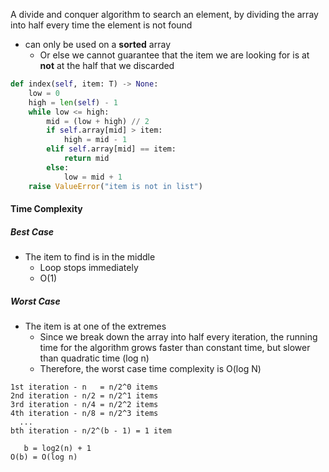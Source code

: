 A divide and conquer algorithm to search an element, by dividing the array into half every time the element is not found
- can only be used on a **sorted** array
	- Or else we cannot guarantee that the item we are looking for is at **not** at the half that we discarded

```python
def index(self, item: T) -> None:
	low = 0
	high = len(self) - 1
	while low <= high:
		mid = (low + high) // 2
		if self.array[mid] > item:
			high = mid - 1
		elif self.array[mid] == item:
			return mid
		else:
			low = mid + 1
	raise ValueError("item is not in list")
```

#### Time Complexity
##### Best Case
- The item to find is in the middle
	- Loop stops immediately
	- O(1)
##### Worst Case
- The item is at one of the extremes
	- Since we break down the array into half every iteration, the running time for the algorithm grows faster than constant time, but slower than quadratic time (log n) 
	- Therefore, the worst case time complexity is O(log N)

```
1st iteration - n   = n/2^0 items
2nd iteration - n/2 = n/2^1 items
3rd iteration - n/4 = n/2^2 items
4th iteration - n/8 = n/2^3 items
  ...
bth iteration - n/2^(b - 1) = 1 item

   b = log2(n) + 1
O(b) = O(log n)
```

